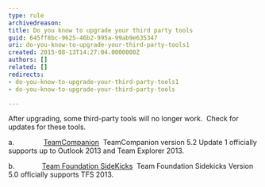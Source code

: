 ```yaml
---
type: rule
archivedreason: 
title: Do you know to upgrade your third party tools
guid: 645ff8bc-9625-46b2-995a-99ab9e635347
uri: do-you-know-to-upgrade-your-third-party-tools1
created: 2015-08-13T14:27:04.0000000Z
authors: []
related: []
redirects:
- do-you-know-to-upgrade-your-third-party-tools1
- do-you-know-to-upgrade-your-third-party-tools

---
```


After upgrading, some third-party tools will no longer work.  Check for updates for these tools.

<!--endintro-->

a.               [TeamCompanion](http&#58;//www.teamcompanion.com/download/)  
TeamCompanion version 5.2 Update 1 officially supports up to Outlook 2013 and Team Explorer 2013.

b.              [Team Foundation SideKicks](http&#58;//www.attrice.info/cm/tfs/)  
Team Foundation Sidekicks Version 5.0 officially supports TFS 2013.
